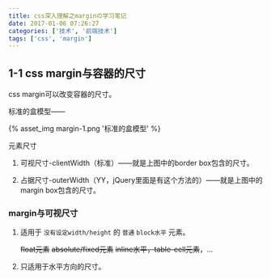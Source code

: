 ```yaml
---
title: css深入理解之marginの学习笔记
date: 2017-01-06 07:26:27
categories: ['技术', '前端技术']
tags: ['css', 'margin']
---
```


## 1-1 css margin与容器的尺寸

css margin可以改变容器的尺寸。

标准的盒模型——

{% asset_img margin-1.png '标准的盒模型' %}

元素尺寸

1. 可视尺寸-clientWidth（标准）——就是上图中的border box包含的尺寸。

2. 占据尺寸-outerWidth（YY，jQuery里面是有这个方法的）——就是上图中的margin box包含的尺寸。

### margin与可视尺寸

1. 适用于 `没有设定width/height` 的 `普通` `block水平` 元素。

    ~~float元素~~ ~~absolute/fixed元素~~ ~~inline水平，table-cell元素~~，...

    <!-- TODO: 加入codepen测试范例 -->

2. 只适用于水平方向的尺寸。
